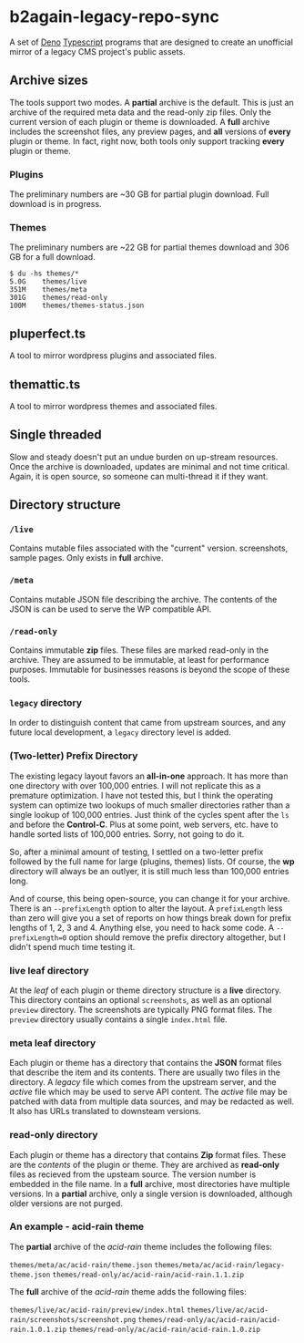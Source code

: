 # b2again-legacy-repo-sync

A set of [Deno](https://docs.deno.com/)
[Typescript](https://www.typescriptlang.org/docs/handbook/intro.html) programs that are
designed to create an unofficial mirror of a legacy CMS project's
public assets.

## Archive sizes

The tools support two modes. A **partial** archive is the default. This is just an archive of
the required meta data and the read-only zip files. Only the current version of
each plugin or theme is downloaded.
A **full** archive includes the
screenshot files, any preview pages, and **all** versions of **every** plugin or theme.
In fact, right now, both tools only support tracking **every** plugin or theme.

### Plugins

The preliminary numbers are ~30 GB for partial plugin download. Full download is in progress.

### Themes

The preliminary numbers are ~22 GB for partial themes download and 306 GB for a full download.

```
$ du -hs themes/*
5.0G	themes/live
351M	themes/meta
301G	themes/read-only
100M	themes/themes-status.json
```

## pluperfect.ts

A tool to mirror wordpress plugins and associated files.

## themattic.ts

A tool to mirror wordpress themes and associated files.

## Single threaded

Slow and steady doesn't put an undue burden on up-stream resources. Once
the archive is downloaded, updates are minimal and not time critical.
Again, it is open source, so someone can multi-thread it if they want.

## Directory structure

### `/live`

Contains mutable files associated with the "current" version. screenshots, sample pages. Only exists in **full** archive.

### `/meta`

Contains mutable JSON file describing the archive. The contents of the JSON is
can be used to serve the WP compatible API.


### `/read-only`

Contains immutable **zip** files. These files are marked read-only
in the archive. They are assumed to be immutable, at least for performance
purposes. Immutable for businesses reasons is beyond the scope of these tools.

### `legacy` directory

In order to distinguish content that came from upstream sources, and any future
local development, a `legacy` directory level is added.

### (Two-letter) Prefix Directory

The existing legacy layout favors an **all-in-one** approach. It has more
than one directory with over 100,000 entries. I will not replicate this
as a premature optimization. I have not tested this, but I think the
operating system can optimize two lookups of much smaller directories
rather than a single lookup of 100,000 entries. Just think of the
cycles spent after the `ls` and before the **Control-C**. Plus at some
point, web servers, etc. have to handle sorted lists of 100,000 entries. Sorry,
not going to do it.

So, after a minimal amount of testing, I settled on a two-letter prefix
followed by the full name for large (plugins, themes) lists. Of course, the
**wp** directory will always be an outlyer, it is still much less than
100,000 entries long.

And of course, this being open-source, you can change it for your archive.
There is an `--prefixLength` option to alter the layout. A `prefixLength`
less than zero will give you a set of reports on how things break down for
prefix lengths of 1, 2, 3 and 4. Anything else, you need to hack some code.
A `--prefixLength=0` option should remove the prefix directory altogether, but
I didn't spend much time testing it.

### live leaf directory

At the *leaf* of each plugin or theme directory structure is a **live**
directory. This directory contains an optional `screenshots`, as well
as an optional `preview` directory. The screenshots are typically
PNG format files. The `preview` directory usually contains a single
`index.html` file.

### meta leaf directory

Each plugin or theme has a directory that contains the **JSON** format files
that describe the item and its contents. There are usually two files in
the directory. A *legacy* file which comes from the upstream server, and
the *active* file which may be used to serve API content. The *active*
file may be patched with data from multiple data sources, and may be
redacted as well. It also has URLs translated to downsteam versions.

### read-only directory

Each plugin or theme has a directory that contains **Zip** format files.
These are the *contents* of the plugin or theme. They are archived
as **read-only** files as recieved from the upsteam source. The version
number is embedded in the file name. In a **full** archive, most
directories have multiple versions. In a **partial** archive, only a single
version is downloaded, although older versions are not purged.

### An example - acid-rain theme

The **partial** archive of the *acid-rain* theme includes the following files:

`themes/meta/ac/acid-rain/theme.json`
`themes/meta/ac/acid-rain/legacy-theme.json`
`themes/read-only/ac/acid-rain/acid-rain.1.1.zip`

The **full** archive of the *acid-rain* theme adds the following files:

`themes/live/ac/acid-rain/preview/index.html`
`themes/live/ac/acid-rain/screenshots/screenshot.png`
`themes/read-only/ac/acid-rain/acid-rain.1.0.1.zip`
`themes/read-only/ac/acid-rain/acid-rain.1.0.zip`
